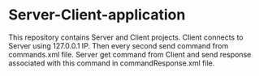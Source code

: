 # Server-Client-application
This repository contains Server and Client projects.
Client connects to Server using 127.0.0.1 IP. Then every second send command from commands.xml file.
Server get command from Client and send response associated with this command in commandResponse.xml file.
